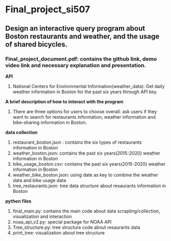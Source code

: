 # Final_project_si507
## Design an interactive query program about Boston restaurants and weather, and the usage of shared bicycles.

### Final_project_document.pdf: contains the github link, demo video link and necessary explanation and presentation.



**API**
1. National Centers for Environmental Information(weather_data): Get daily weather information in
Boston for the past six years through API key.

**A brief description of how to interact with the program**
1. There are three options for users to choose overall: ask users if they want to search for restaurants information, weather information and bike-sharing 
information in Boston.

**data collection**
1. restaurant_boston.json : contains the six types of restaurants information in Boston
2. weather_boston.json: contains the past six years(2015-2020) weather information in Boston
3. bike_usage_boston.csv: contains the past six years(2015-2020) weather information in Boston
4. weather_bike_boston.json: using date as key to combine the weather data and bike usage data
5. tree_restaurants.json: tree data structure about resaurants information in Boston

**python files**
1. final_main.py: contains the main code about data scrapling/collection, visualization and interaction
2. noaa_api_v2.py: special package for NOAA API
3. Tree_structure.py: tree structure code about resaurants data 
4. print_tree: visualization about tree structure

